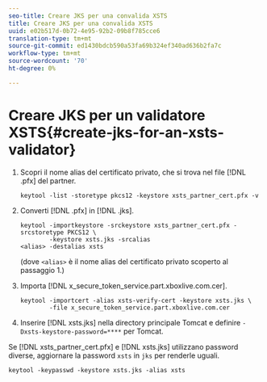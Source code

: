 ```yaml
---
seo-title: Creare JKS per una convalida XSTS
title: Creare JKS per una convalida XSTS
uuid: e02b517d-0b72-4e95-92b2-09b8f785cce6
translation-type: tm+mt
source-git-commit: ed1430bdcb590a53fa69b324ef340ad636b2fa7c
workflow-type: tm+mt
source-wordcount: '70'
ht-degree: 0%

---
```



# Creare JKS per un validatore XSTS{#create-jks-for-an-xsts-validator}

1. Scopri il nome alias del certificato privato, che si trova nel file [!DNL .pfx] del partner.

   ```
   keytool -list -storetype pkcs12 -keystore xsts_partner_cert.pfx -v 
   ```

1. Converti [!DNL .pfx] in [!DNL .jks].

   ```
   keytool -importkeystore -srckeystore xsts_partner_cert.pfx -srcstoretype PKCS12 \  
           -keystore xsts.jks -srcalias  
   <alias> -destalias xsts
   ```

   (dove `<alias>` è il nome alias del certificato privato scoperto al passaggio 1.)
1. Importa [!DNL x_secure_token_service.part.xboxlive.com.cer].

   ```
   keytool -importcert -alias xsts-verify-cert -keystore xsts.jks \  
           -file x_secure_token_service.part.xboxlive.com.cer 
   ```

1. Inserire [!DNL xsts.jks] nella directory principale Tomcat e definire `-Dxsts-keystore-password=****` per Tomcat.

Se [!DNL xsts_partner_cert.pfx] e [!DNL xsts.jks] utilizzano password diverse, aggiornare la password `xsts` in `jks` per renderle uguali.

```
keytool -keypasswd -keystore xsts.jks -alias xsts 
```
